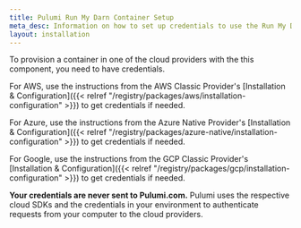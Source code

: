```yaml
---
title: Pulumi Run My Darn Container Setup
meta_desc: Information on how to set up credentials to use the Run My Darn Container component.
layout: installation
---
```


To provision a container in one of the cloud providers with the this component, you need to have credentials.

For AWS, use the instructions from the AWS Classic Provider's [Installation & Configuration]({{< relref "/registry/packages/aws/installation-configuration" >}}) to get credentials if needed.

For Azure, use the instructions from the Azure Native Provider's [Installation & Configuration]({{< relref "/registry/packages/azure-native/installation-configuration" >}}) to get credentials if needed.

For Google, use the instructions from the GCP Classic Provider's [Installation & Configuration]({{< relref "/registry/packages/gcp/installation-configuration" >}}) to get credentials if needed.

**Your credentials are never sent to Pulumi.com.** Pulumi uses the respective cloud SDKs and the credentials in your environment to authenticate requests from your computer to the cloud providers.
